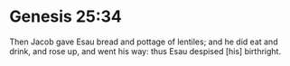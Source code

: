 # Genesis 25:34

Then Jacob gave Esau bread and pottage of lentiles; and he did eat and drink, and rose up, and went his way: thus Esau despised [his] birthright.